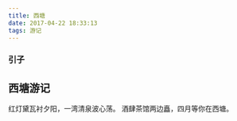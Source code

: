 ```yaml
---
title: 西塘
date: 2017-04-22 18:33:13
tags: 游记
---
```

### 引子

## 西塘游记

红灯黛瓦衬夕阳，一湾清泉波心荡。
酒肆茶馆两边矗，四月等你在西塘。